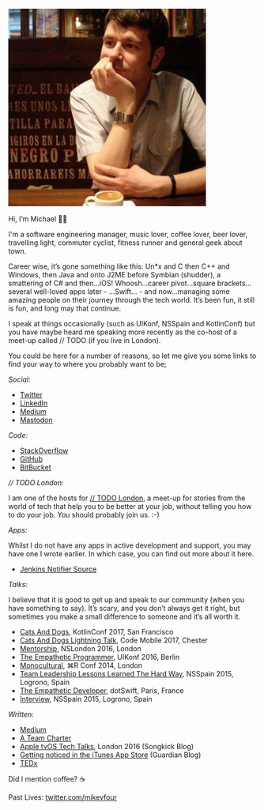 ![A Photo Of Me Drinking Coffee](https://github.com/michael-r-may/michael-r-may.github.io/blob/master/me.jpeg?raw=true)

Hi, I’m Michael 👋🏻

I'm a software engineering manager, music lover, coffee lover, beer lover, travelling light, commuter cyclist, fitness runner and general geek about town.

Career wise, it’s gone something like this: Un*x and C then C++ and Windows, then Java and onto J2ME before Symbian (shudder), a smattering of C# and then…iOS! Whoosh…career pivot…square brackets…several well-loved apps later - …Swift… - and now...managing some amazing people on their journey through the tech world. It’s been fun, it still is fun, and long may that continue.

I speak at things occasionally (such as UIKonf, NSSpain and KotlinConf) but you have maybe heard me speaking more recently as the co-host of a meet-up called // TODO  (if you live in London).

You could be here for a number of reasons, so let me give you some links to find your way to where you probably want to be;

*Social:*
* [Twitter](https://www.twitter.com/maybe_social)
* [LinkedIn](https://www.linkedin.com/in/may-michael/)
* [Medium](https://medium.com/@michael_may)
* [Mastodon](https://mastodon.world/@maybesocial)

*Code:*
* [StackOverflow](https://stackoverflow.com/users/593632/michael)
* [GitHub](https://github.com/michael-r-may)
* [BitBucket](https://bitbucket.org/fourapps/)

*// TODO London:*

I am one of the hosts for [// TODO London](http://todo-london.com/), a meet-up for stories from the world of tech that help you to be better at your job, without telling you how to do your job. You should probably join us. :-)

*Apps:*

Whilst I do not have any apps in active development and support, you may have one I wrote earlier. In which case, you can find out more about it here.
* [Jenkins Notifier Source](https://bitbucket.org/fourapps/jenkinsnotifier/overview) 

*Talks:*

I believe that it is good to get up and speak to our community (when you have something to say). It’s scary, and you don’t always get it right, but sometimes you make a small difference to someone and it’s all worth it.

* [Cats And Dogs](https://www.youtube.com/watch?v=nqyFUw8c3NI), KotlinConf 2017, San Francisco
* [Cats And Dogs Lightning Talk](https://www.youtube.com/watch?v=OyM7JBXPrGk), Code Mobile 2017, Chester
* [Mentorship](https://vimeo.com/193556806), NSLondon 2016, London
* [The Empathetic Programmer](https://www.youtube.com/watch?v=hXo6CWTmb9c), UIKonf 2016, Berlin
* [Monocultural](https://www.youtube.com/watch?v=yP5KWNLHD6Y), ⌘R Conf 2014, London
* [Team Leadership Lessons Learned The Hard Way](https://www.youtube.com/watch?v=vwXujZRFMrY), NSSpain 2015, Logrono, Spain
* [The Empathetic Developer](https://www.dotconferences.com/2016/01/michael-may-the-empathetic-developer), dotSwift, Paris, France
* [Interview](http://Michael%20May%20(@CoderMay)%20interview%20-%20NSSpain%202015), NSSpain 2015, Logrono, Spain

*Written:*
* [Medium](https://medium.com/@michael_may)
* [A Team Charter](https://medium.com/bbc-design-engineering/writing-a-team-charter-9ba3292a9775)
* [Apple tvOS Tech Talks](https://devblog.songkick.com/apple-tvos-tech-talks-london-2016-d5a9fa9a7424), London 2016 (Songkick Blog)
* [Getting noticed in the iTunes App Store](https://www.theguardian.com/info/developer-blog/2011/mar/15/app-store-marketing) (Guardian Blog)
* [TEDx](https://blog.ted.com/meet_the_tedglo/)

Did I mention coffee? ☕

Past Lives:
[twitter.com/mikeyfour](https://twitter.com/mikeyfour)
